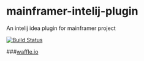 # mainframer-intelij-plugin
An intelij idea plugin for mainframer project

[![Build Status](https://travis-ci.org/elpassion/mainframer-intelij-plugin.svg?branch=master)](https://travis-ci.org/elpassion/mainframer-intelij-plugin)

###[waffle.io](https://waffle.io/elpassion/mainframer-intelij-plugin/join)
